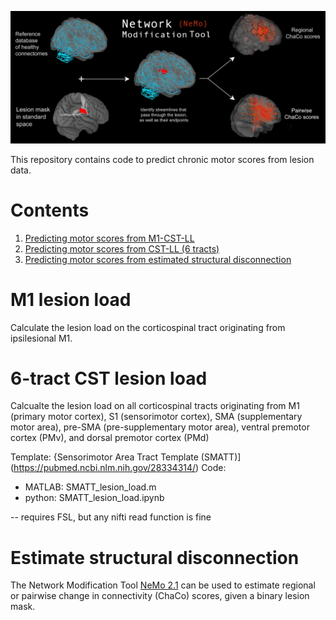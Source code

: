 ![nemo_pic](figures/NetworkModificationTool.png)

This repository contains code to predict chronic motor scores from lesion data.


# Contents

1. [Predicting motor scores from M1-CST-LL](#m1-lesion-load)
2. [Predicting motor scores from CST-LL (6 tracts)](#all-cst-lesion-load)
3. [Predicting motor scores from estimated structural disconnection](#estimate-structural-disconnection)


# M1 lesion load
Calculate the lesion load on the corticospinal tract originating from ipsilesional M1. 

# 6-tract CST lesion load
Calcualte the lesion load on all corticospinal tracts originating from M1 (primary motor cortex), S1 (sensorimotor cortex), SMA (supplementary motor area), pre-SMA (pre-supplementary motor area), ventral premotor cortex (PMv), and dorsal premotor cortex (PMd)

Template: {Sensorimotor Area Tract Template (SMATT)](https://pubmed.ncbi.nlm.nih.gov/28334314/) 
Code:

- MATLAB: SMATT_lesion_load.m
- python: SMATT_lesion_load.ipynb

-- requires FSL, but any nifti read function is fine

# Estimate structural disconnection
The Network Modification Tool [NeMo 2.1](https://github.com/kjamison/nemo) can be used to estimate regional or pairwise change in connectivity (ChaCo) scores, given a binary lesion mask.

